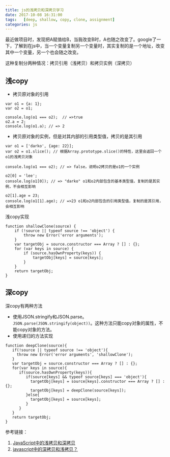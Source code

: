 ```yaml
---
title: js的浅拷贝和深拷贝学习
date: 2017-10-08 16:31:00
tags:	[deep, shallow, copy, clone, assignment]
categories: js
---
```


最近做项目时，发现把A赋值给B，当我改变B时，A也随之改变了。google了一下，了解到在js中，当一个变量复制另一个变量时，其实复制的是一个地址，改变其中一个变量，另一个也会随之改变。

这种复制分两种情况：拷贝引用（浅拷贝）和拷贝实例（深拷贝）
<!--more-->

## 浅copy
+ 拷贝原对象的引用
```
var o1 = {a: 1};
var o2 = o1;

console.log(o1 === o2);  // =>true
o2.a = 2; 
console.log(o1.a); // => 2
```

+ 拷贝原对象的实例，但是对其内部的引用类型值，拷贝的是其引用
```
var o1 = ['darko', {age: 22}];
var o2 = o1.slice(); // 根据Array.prototype.slice()的特性，这里会返回一个o1的浅拷贝对象

console.log(o1 === o2); // => false，说明o2拷贝的是o1的一个实例

o2[0] = 'lee';
console.log(o1[0]); // => "darko" o1和o2内部包含的基本类型值，复制的是其实例，不会相互影响

o2[1].age = 23;
console.log(o1[1].age); // =>23 o1和o2内部包含的引用类型值，复制的是其引用，会相互影响
```
浅copy实现
```
function shallowClone(source) {
    if (!source || typeof source !== 'object') {
        throw new Error('error arguments');
    }
    var targetObj = source.constructor === Array ? [] : {};
    for (var keys in source) {
        if (source.hasOwnProperty(keys)) {
            targetObj[keys] = source[keys];
        }
    }
    return targetObj;
}
```

## 深copy
深copy有两种方法
+ 使用JSON.stringify和JSON.parse。
``JSON.parse(JSON.stringify(object))``。这种方法只能copy对象的属性，不能copy对象的方法。
+ 使用递归的方法实现
```
function deepClone(source){
   if(!source || typeof source !== 'object'){
     throw new Error('error arguments', 'shallowClone');
   }
   var targetObj = source.constructor === Array ? [] : {};
   for(var keys in source){
      if(source.hasOwnProperty(keys)){
         if(source[keys] && typeof source[keys] === 'object'){
           targetObj[keys] = source[keys].constructor === Array ? [] : {};
           targetObj[keys] = deepClone(source[keys]);
         }else{
           targetObj[keys] = source[keys];
         }
      } 
   }
   return targetObj;
}
```


参考链接：
1. [JavaScript中的浅拷贝和深拷贝](https://segmentfault.com/a/1190000008637489) 
2. [javascript中的深拷贝和浅拷贝？](https://www.zhihu.com/question/23031215) 
